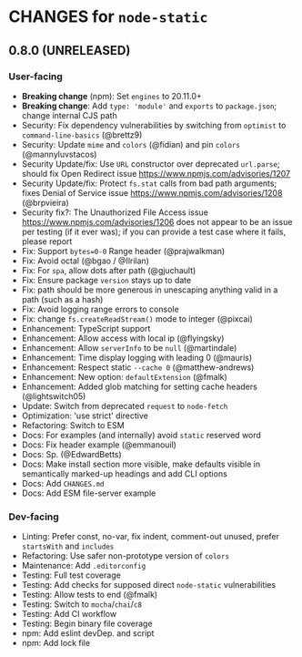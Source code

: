 # CHANGES for `node-static`

## 0.8.0 (UNRELEASED)

### User-facing

- **Breaking change** (npm): Set `engines` to 20.11.0+
- **Breaking change**: Add `type: 'module'` and `exports` to `package.json`;
    change internal CJS path
- Security: Fix dependency vulnerabilities by switching from `optimist` to
    `command-line-basics` (@brettz9)
- Security: Update `mime` and `colors` (@fidian) and pin `colors`
    (@mannyluvstacos)
- Security Update/fix: Use `URL` constructor over deprecated `url.parse`;
    should fix Open Redirect issue <https://www.npmjs.com/advisories/1207>
- Security Update/fix: Protect `fs.stat` calls from bad path arguments; fixes
    Denial of Service issue <https://www.npmjs.com/advisories/1208>
    (@brpvieira)
- Security fix?: The Unauthorized File Access issue
    <https://www.npmjs.com/advisories/1206> does not appear to be an issue
    per testing (if it ever was); if you can provide a test case where it
    fails, please report
- Fix: Support `bytes=0-0` Range header (@prajwalkman)
- Fix: Avoid octal (@bgao / @Ilrilan)
- Fix: For `spa`, allow dots after path (@gjuchault)
- Fix: Ensure package `version` stays up to date
- Fix: path should be more generous in unescaping anything valid in a
    path (such as a hash)
- Fix: Avoid logging range errors to console
- Fix: change `fs.createReadStream()` mode to integer (@pixcai)
- Enhancement: TypeScript support
- Enhancement: Allow access with local ip (@flyingsky)
- Enhancement: Allow `serverInfo` to be `null` (@martindale)
- Enhancement: Time display logging with leading 0 (@mauris)
- Enhancement: Respect static `--cache 0` (@matthew-andrews)
- Enhancement: New option: `defaultExtension` (@fmalk)
- Enhancement: Added glob matching for setting cache headers (@lightswitch05)
- Update: Switch from deprecated `request` to `node-fetch`
- Optimization: 'use strict' directive
- Refactoring: Switch to ESM
- Docs: For examples (and internally) avoid `static` reserved word
- Docs: Fix header example (@emmanouil)
- Docs: Sp. (@EdwardBetts)
- Docs: Make install section more visible, make defaults visible in
    semantically marked-up headings and add CLI options
- Docs: Add `CHANGES.md`
- Docs: Add ESM file-server example

### Dev-facing

- Linting: Prefer const, no-var, fix indent, comment-out unused,
    prefer `startsWith` and `includes`
- Refactoring: Use safer non-prototype version of `colors`
- Maintenance: Add `.editorconfig`
- Testing: Full test coverage
- Testing: Add checks for supposed direct `node-static` vulnerabilities
- Testing: Allow tests to end (@fmalk)
- Testing: Switch to `mocha`/`chai`/`c8`
- Testing: Add CI workflow
- Testing: Begin binary file coverage
- npm: Add eslint devDep. and script
- npm: Add lock file
